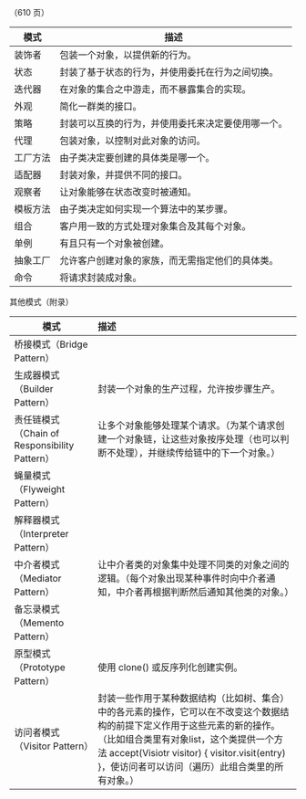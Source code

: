（610 页）

| 模式     | 描述                                               |
| -------- | -------------------------------------------------- |
| 装饰者   | 包装一个对象，以提供新的行为。                     |
| 状态     | 封装了基于状态的行为，并使用委托在行为之间切换。   |
| 迭代器   | 在对象的集合之中游走，而不暴露集合的实现。         |
| 外观     | 简化一群类的接口。                                 |
| 策略     | 封装可以互换的行为，并使用委托来决定要使用哪一个。 |
| 代理     | 包装对象，以控制对此对象的访问。                   |
| 工厂方法 | 由子类决定要创建的具体类是哪一个。                 |
| 适配器   | 封装对象，并提供不同的接口。                       |
| 观察者   | 让对象能够在状态改变时被通知。                     |
| 模板方法 | 由子类决定如何实现一个算法中的某步骤。             |
| 组合     | 客户用一致的方式处理对象集合及其每个对象。         |
| 单例     | 有且只有一个对象被创建。                           |
| 抽象工厂 | 允许客户创建对象的家族，而无需指定他们的具体类。   |
| 命令     | 将请求封装成对象。                                 |

其他模式（附录）

| 模式                                          | 描述                                                         |
| --------------------------------------------- | :----------------------------------------------------------- |
| 桥接模式（Bridge Pattern）                    |                                                              |
| 生成器模式（Builder Pattern）                 | 封装一个对象的生产过程，允许按步骤生产。                     |
| 责任链模式（Chain of Responsibility Pattern） | 让多个对象能够处理某个请求。（为某个请求创建一个对象链，让这些对象按序处理（也可以判断不处理），并继续传给链中的下一个对象。） |
| 蝇量模式（Flyweight Pattern）                 |                                                              |
| 解释器模式（Interpreter Pattern）             |                                                              |
| 中介者模式（Mediator Pattern）                | 让中介者类的对象集中处理不同类的对象之间的逻辑。（每个对象出现某种事件时向中介者通知，中介者再根据判断然后通知其他类的对象。） |
| 备忘录模式（Memento Pattern）                 |                                                              |
| 原型模式（Prototype Pattern）                 | 使用 clone() 或反序列化创建实例。                            |
| 访问者模式（Visitor Pattern）                 | 封装一些作用于某种数据结构（比如树、集合）中的各元素的操作，它可以在不改变这个数据结构的前提下定义作用于这些元素的新的操作。（比如组合类里有对象list，这个类提供一个方法 accept(Visiotr visitor) { visitor.visit(entry) }，使访问者可以访问（遍历）此组合类里的所有对象。） |

